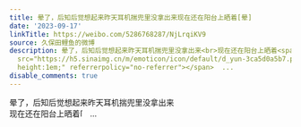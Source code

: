 ```yaml
---
title: 晕了，后知后觉想起来昨天耳机揣兜里没拿出来现在还在阳台上晒着[晕]
date: '2023-09-17'
linkTitle: https://weibo.com/5286768287/NjLrqiKV9
source: 久保田鲤鱼的微博
description: 晕了，后知后觉想起来昨天耳机揣兜里没拿出来<br>现在还在阳台上晒着<span class="url-icon"><img alt="[晕]"
  src="https://h5.sinaimg.cn/m/emoticon/icon/default/d_yun-3ca5d0a5b7.png" style="width:1em;
  height:1em;" referrerpolicy="no-referrer"></span>  ...
disable_comments: true
---
```

晕了，后知后觉想起来昨天耳机揣兜里没拿出来<br>现在还在阳台上晒着<span class="url-icon"><img alt="[晕]" src="https://h5.sinaimg.cn/m/emoticon/icon/default/d_yun-3ca5d0a5b7.png" style="width:1em; height:1em;" referrerpolicy="no-referrer"></span>  ...